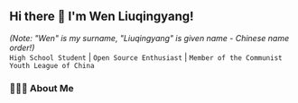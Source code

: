 ## Hi there 👋 I'm Wen Liuqingyang!

*(Note: "Wen" is my surname, "Liuqingyang" is given name - Chinese name order!)*  
`High School Student` | `Open Source Enthusiast` | `Member of the Communist Youth League of China`

### 💁🏻‍♂️ About Me



<!--
**Wen-Liuqingyang/Wen-Liuqingyang** is a ✨ _special_ ✨ repository because its `README.md` (this file) appears on your GitHub profile.

Here are some ideas to get you started:

- 🔭 I’m currently working on ...
- 🌱 I’m currently learning ...
- 👯 I’m looking to collaborate on ...
- 🤔 I’m looking for help with ...
- 💬 Ask me about ...
- 📫 How to reach me: ...
- 😄 Pronouns: ...
- ⚡ Fun fact: ...
-->
